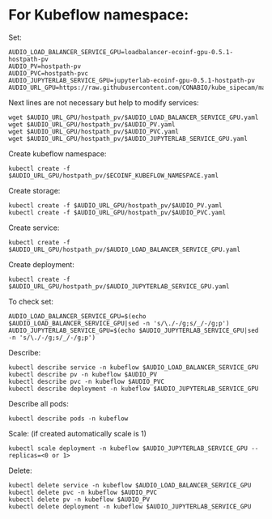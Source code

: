# For Kubeflow namespace:

Set:

```
AUDIO_LOAD_BALANCER_SERVICE_GPU=loadbalancer-ecoinf-gpu-0.5.1-hostpath-pv
AUDIO_PV=hostpath-pv
AUDIO_PVC=hostpath-pvc
AUDIO_JUPYTERLAB_SERVICE_GPU=jupyterlab-ecoinf-gpu-0.5.1-hostpath-pv
AUDIO_URL_GPU=https://raw.githubusercontent.com/CONABIO/kube_sipecam/master/minikube_sipecam/deployments/ecoinf/gpu
```

Next lines are not necessary but help to modify services:

```
wget $AUDIO_URL_GPU/hostpath_pv/$AUDIO_LOAD_BALANCER_SERVICE_GPU.yaml
wget $AUDIO_URL_GPU/hostpath_pv/$AUDIO_PV.yaml
wget $AUDIO_URL_GPU/hostpath_pv/$AUDIO_PVC.yaml
wget $AUDIO_URL_GPU/hostpath_pv/$AUDIO_JUPYTERLAB_SERVICE_GPU.yaml
```

Create kubeflow namespace:

```
kubectl create -f $AUDIO_URL_GPU/hostpath_pv/$ECOINF_KUBEFLOW_NAMESPACE.yaml
```

Create storage:

```
kubectl create -f $AUDIO_URL_GPU/hostpath_pv/$AUDIO_PV.yaml
kubectl create -f $AUDIO_URL_GPU/hostpath_pv/$AUDIO_PVC.yaml
```


Create service:

```
kubectl create -f $AUDIO_URL_GPU/hostpath_pv/$AUDIO_LOAD_BALANCER_SERVICE_GPU.yaml
```

Create deployment:

```
kubectl create -f $AUDIO_URL_GPU/hostpath_pv/$AUDIO_JUPYTERLAB_SERVICE_GPU.yaml
```

To check set:

```
AUDIO_LOAD_BALANCER_SERVICE_GPU=$(echo $AUDIO_LOAD_BALANCER_SERVICE_GPU|sed -n 's/\./-/g;s/_/-/g;p')
AUDIO_JUPYTERLAB_SERVICE_GPU=$(echo $AUDIO_JUPYTERLAB_SERVICE_GPU|sed -n 's/\./-/g;s/_/-/g;p')
```

Describe:

```
kubectl describe service -n kubeflow $AUDIO_LOAD_BALANCER_SERVICE_GPU
kubectl describe pv -n kubeflow $AUDIO_PV
kubectl describe pvc -n kubeflow $AUDIO_PVC
kubectl describe deployment -n kubeflow $AUDIO_JUPYTERLAB_SERVICE_GPU
```

Describe all pods:

```
kubectl describe pods -n kubeflow
```

Scale: (if created automatically scale is 1)

```
kubectl scale deployment -n kubeflow $AUDIO_JUPYTERLAB_SERVICE_GPU --replicas=<0 or 1>
```

Delete:

```
kubectl delete service -n kubeflow $AUDIO_LOAD_BALANCER_SERVICE_GPU
kubectl delete pvc -n kubeflow $AUDIO_PVC
kubectl delete pv -n kubeflow $AUDIO_PV
kubectl delete deployment -n kubeflow $AUDIO_JUPYTERLAB_SERVICE_GPU
```
